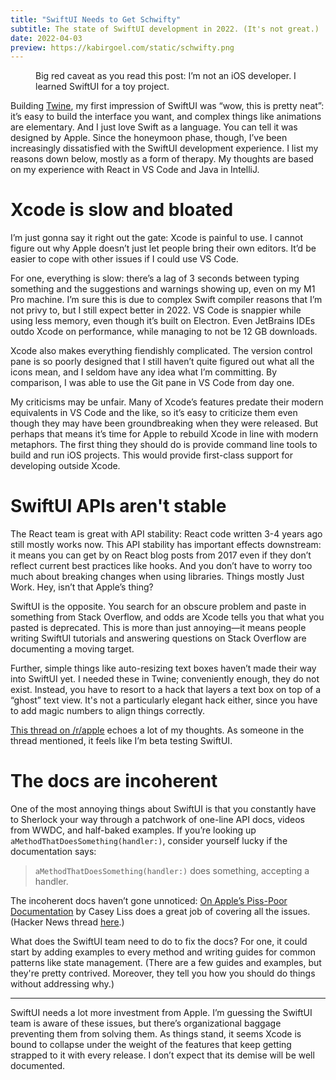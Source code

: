 ```yaml
---
title: "SwiftUI Needs to Get Schwifty"
subtitle: The state of SwiftUI development in 2022. (It's not great.)
date: 2022-04-03
preview: https://kabirgoel.com/static/schwifty.png
---
```


<figure>
  <img src="/static/schwifty.png" alt="" />
  <figcaption>Big red caveat as you read this post: I’m not an iOS developer. I learned SwiftUI for a toy project.</figcaption>
</figure>

Building [Twine](https://kabirgoel.com/recently), my first impression of SwiftUI was “wow, this is pretty neat”: it’s easy to build the interface you want, and complex things like animations are elementary. And I just love Swift as a language. You can tell it was designed by Apple. Since the honeymoon phase, though, I’ve been increasingly dissatisfied with the SwiftUI development experience. I list my reasons down below, mostly as a form of therapy. My thoughts are based on my experience with React in VS Code and Java in IntelliJ.

# Xcode is slow and bloated

I’m just gonna say it right out the gate: Xcode is painful to use. I cannot figure out why Apple doesn’t just let people bring their own editors. It’d be easier to cope with other issues if I could use VS Code.

For one, everything is slow: there’s a lag of 3 seconds between typing something and the suggestions and warnings showing up, even on my M1 Pro machine. I’m sure this is due to complex Swift compiler reasons that I’m not privy to, but I still expect better in 2022. VS Code is snappier while using less memory, even though it’s built on Electron. Even JetBrains IDEs outdo Xcode on performance, while managing to not be 12 GB downloads.

Xcode also makes everything fiendishly complicated. The version control pane is so poorly designed that I still haven’t quite figured out what all the icons mean, and I seldom have any idea what I’m committing. By comparison, I was able to use the Git pane in VS Code from day one.

My criticisms may be unfair. Many of Xcode’s features predate their modern equivalents in VS Code and the like, so it’s easy to criticize them even though they may have been groundbreaking when they were released. But perhaps that means it’s time for Apple to rebuild Xcode in line with modern metaphors. The first thing they should do is provide command line tools to build and run iOS projects. This would provide first-class support for developing outside Xcode.

# SwiftUI APIs aren't stable

The React team is great with API stability: React code written 3-4 years ago still mostly works now. This API stability has important effects downstream: it means you can get by on React blog posts from 2017 even if they don’t reflect current best practices like hooks. And you don’t have to worry too much about breaking changes when using libraries. Things mostly Just Work. Hey, isn’t that Apple’s thing?

SwiftUI is the opposite. You search for an obscure problem and paste in something from Stack Overflow, and odds are Xcode tells you that what you pasted is deprecated. This is more than just annoying—it means people writing SwiftUI tutorials and answering questions on Stack Overflow are documenting a moving target.

Further, simple things like auto-resizing text boxes haven’t made their way into SwiftUI yet. I needed these in Twine; conveniently enough, they do not exist. Instead, you have to resort to a hack that layers a text box on top of a “ghost” text view. It's not a particularly elegant hack either, since you have to add magic numbers to align things correctly.

[This thread on /r/apple](https://www.reddit.com/r/apple/comments/nt80an/apples_support_and_level_of_care_for_swiftui_is/) echoes a lot of my thoughts. As someone in the thread mentioned, it feels like I’m beta testing SwiftUI.

# The docs are incoherent

One of the most annoying things about SwiftUI is that you constantly have to Sherlock your way through a patchwork of one-line API docs, videos from WWDC, and half-baked examples. If you’re looking up `aMethodThatDoesSomething(handler:)`, consider yourself lucky if the documentation says:

> `aMethodThatDoesSomething(handler:)` does something, accepting a handler.

The incoherent docs haven’t gone unnoticed: [On Apple’s Piss-Poor Documentation](https://www.caseyliss.com/2020/11/10/on-apples-pisspoor-documentation) by Casey Liss does a great job of covering all the issues. (Hacker News thread [here](https://news.ycombinator.com/item?id=25046691).)

What does the SwiftUI team need to do to fix the docs? For one, it could start by adding examples to every method and writing guides for common patterns like state management. (There are a few guides and examples, but they're pretty contrived. Moreover, they tell you how you should do things without addressing why.)

---

SwiftUI needs a lot more investment from Apple. I’m guessing the SwiftUI team is aware of these issues, but there’s organizational baggage preventing them from solving them. As things stand, it seems Xcode is bound to collapse under the weight of the features that keep getting strapped to it with every release. I don’t expect that its demise will be well documented.
